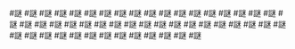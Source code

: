 #謎
#謎
#謎
#謎
#謎
#謎
#謎
#謎
#謎
#謎
#謎
#謎
#謎
#謎
#謎
#謎
#謎
#謎
#謎
#謎
#謎
#謎
#謎
#謎
#謎
#謎
#謎
#謎
#謎
#謎
#謎
#謎
#謎
#謎
#謎
#謎
#謎
#謎
#謎
#謎
#謎
#謎
#謎
#謎
#謎
#謎
#謎
#謎
#謎
#謎
